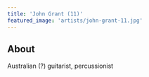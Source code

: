 ```yaml
---
title: 'John Grant (11)'
featured_image: 'artists/john-grant-11.jpg'
---
```


## About

Australian (?) guitarist, percussionist
